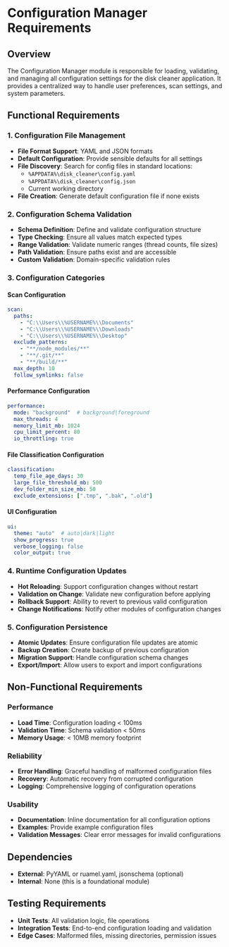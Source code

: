 # Configuration Manager Requirements

## Overview
The Configuration Manager module is responsible for loading, validating, and managing all configuration settings for the disk cleaner application. It provides a centralized way to handle user preferences, scan settings, and system parameters.

## Functional Requirements

### 1. Configuration File Management
- **File Format Support**: YAML and JSON formats
- **Default Configuration**: Provide sensible defaults for all settings
- **File Discovery**: Search for config files in standard locations:
  - `%APPDATA%\disk_cleaner\config.yaml`
  - `%APPDATA%\disk_cleaner\config.json`
  - Current working directory
- **File Creation**: Generate default configuration file if none exists

### 2. Configuration Schema Validation
- **Schema Definition**: Define and validate configuration structure
- **Type Checking**: Ensure all values match expected types
- **Range Validation**: Validate numeric ranges (thread counts, file sizes)
- **Path Validation**: Ensure paths exist and are accessible
- **Custom Validation**: Domain-specific validation rules

### 3. Configuration Categories

#### Scan Configuration
```yaml
scan:
  paths:
    - "C:\\Users\\%USERNAME%\\Documents"
    - "C:\\Users\\%USERNAME%\\Downloads"
    - "C:\\Users\\%USERNAME%\\Desktop"
  exclude_patterns:
    - "**/node_modules/**"
    - "**/.git/**"
    - "**/build/**"
  max_depth: 10
  follow_symlinks: false
```

#### Performance Configuration
```yaml
performance:
  mode: "background"  # background|foreground
  max_threads: 4
  memory_limit_mb: 1024
  cpu_limit_percent: 80
  io_throttling: true
```

#### File Classification Configuration
```yaml
classification:
  temp_file_age_days: 30
  large_file_threshold_mb: 500
  dev_folder_min_size_mb: 50
  exclude_extensions: [".tmp", ".bak", ".old"]
```

#### UI Configuration
```yaml
ui:
  theme: "auto"  # auto|dark|light
  show_progress: true
  verbose_logging: false
  color_output: true
```

### 4. Runtime Configuration Updates
- **Hot Reloading**: Support configuration changes without restart
- **Validation on Change**: Validate new configuration before applying
- **Rollback Support**: Ability to revert to previous valid configuration
- **Change Notifications**: Notify other modules of configuration changes

### 5. Configuration Persistence
- **Atomic Updates**: Ensure configuration file updates are atomic
- **Backup Creation**: Create backup of previous configuration
- **Migration Support**: Handle configuration schema changes
- **Export/Import**: Allow users to export and import configurations

## Non-Functional Requirements

### Performance
- **Load Time**: Configuration loading < 100ms
- **Validation Time**: Schema validation < 50ms
- **Memory Usage**: < 10MB memory footprint

### Reliability
- **Error Handling**: Graceful handling of malformed configuration files
- **Recovery**: Automatic recovery from corrupted configuration
- **Logging**: Comprehensive logging of configuration operations

### Usability
- **Documentation**: Inline documentation for all configuration options
- **Examples**: Provide example configuration files
- **Validation Messages**: Clear error messages for invalid configurations

## Dependencies
- **External**: PyYAML or ruamel.yaml, jsonschema (optional)
- **Internal**: None (this is a foundational module)

## Testing Requirements
- **Unit Tests**: All validation logic, file operations
- **Integration Tests**: End-to-end configuration loading and validation
- **Edge Cases**: Malformed files, missing directories, permission issues
